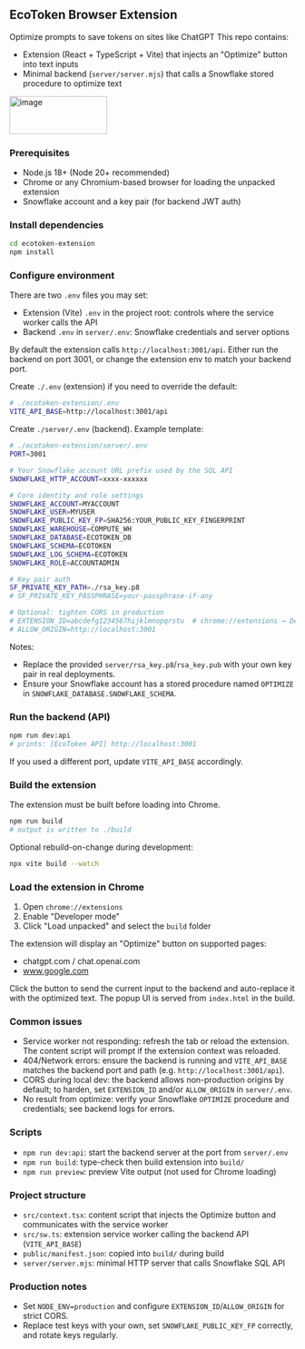 ## EcoToken Browser Extension

Optimize prompts to save tokens on sites like ChatGPT 
This repo contains:

- Extension (React + TypeScript + Vite) that injects an "Optimize" button into text inputs
- Minimal backend (`server/server.mjs`) that calls a Snowflake stored procedure to optimize text
<img width="172" height="67" alt="image" src="https://github.com/user-attachments/assets/6eef8f81-a1c6-4da5-9077-0fd3b7a4c3b0" />


### Prerequisites

- Node.js 18+ (Node 20+ recommended)
- Chrome or any Chromium-based browser for loading the unpacked extension
- Snowflake account and a key pair (for backend JWT auth)

### Install dependencies

```bash
cd ecotoken-extension
npm install
```

### Configure environment

There are two `.env` files you may set:

- Extension (Vite) `.env` in the project root: controls where the service worker calls the API
- Backend `.env` in `server/.env`: Snowflake credentials and server options

By default the extension calls `http://localhost:3001/api`. Either run the backend on port 3001, or change the extension env to match your backend port.

Create `./.env` (extension) if you need to override the default:

```bash
# ./ecotoken-extension/.env
VITE_API_BASE=http://localhost:3001/api
```

Create `./server/.env` (backend). Example template:

```bash
# ./ecotoken-extension/server/.env
PORT=3001

# Your Snowflake account URL prefix used by the SQL API
SNOWFLAKE_HTTP_ACCOUNT=xxxx-xxxxxx

# Core identity and role settings
SNOWFLAKE_ACCOUNT=MYACCOUNT
SNOWFLAKE_USER=MYUSER
SNOWFLAKE_PUBLIC_KEY_FP=SHA256:YOUR_PUBLIC_KEY_FINGERPRINT
SNOWFLAKE_WAREHOUSE=COMPUTE_WH
SNOWFLAKE_DATABASE=ECOTOKEN_DB
SNOWFLAKE_SCHEMA=ECOTOKEN
SNOWFLAKE_LOG_SCHEMA=ECOTOKEN
SNOWFLAKE_ROLE=ACCOUNTADMIN

# Key pair auth
SF_PRIVATE_KEY_PATH=./rsa_key.p8
# SF_PRIVATE_KEY_PASSPHRASE=your-passphrase-if-any

# Optional: tighten CORS in production
# EXTENSION_ID=abcdefg1234567hijklmnopqrstu  # chrome://extensions → Details → ID
# ALLOW_ORIGIN=http://localhost:3001
```

Notes:

- Replace the provided `server/rsa_key.p8`/`rsa_key.pub` with your own key pair in real deployments.
- Ensure your Snowflake account has a stored procedure named `OPTIMIZE` in `SNOWFLAKE_DATABASE.SNOWFLAKE_SCHEMA`.

### Run the backend (API)

```bash
npm run dev:api
# prints: [EcoToken API] http://localhost:3001
```

If you used a different port, update `VITE_API_BASE` accordingly.

### Build the extension

The extension must be built before loading into Chrome.

```bash
npm run build
# output is written to ./build
```

Optional rebuild-on-change during development:

```bash
npx vite build --watch
```

### Load the extension in Chrome

1. Open `chrome://extensions`
2. Enable "Developer mode"
3. Click "Load unpacked" and select the `build` folder

The extension will display an "Optimize" button on supported pages:

- chatgpt.com / chat.openai.com
- www.google.com

Click the button to send the current input to the backend and auto-replace it with the optimized text. The popup UI is served from `index.html` in the build.

### Common issues

- Service worker not responding: refresh the tab or reload the extension. The content script will prompt if the extension context was reloaded.
- 404/Network errors: ensure the backend is running and `VITE_API_BASE` matches the backend port and path (e.g. `http://localhost:3001/api`).
- CORS during local dev: the backend allows non-production origins by default; to harden, set `EXTENSION_ID` and/or `ALLOW_ORIGIN` in `server/.env`.
- No result from optimize: verify your Snowflake `OPTIMIZE` procedure and credentials; see backend logs for errors.

### Scripts

- `npm run dev:api`: start the backend server at the port from `server/.env`
- `npm run build`: type-check then build extension into `build/`
- `npm run preview`: preview Vite output (not used for Chrome loading)

### Project structure

- `src/context.tsx`: content script that injects the Optimize button and communicates with the service worker
- `src/sw.ts`: extension service worker calling the backend API (`VITE_API_BASE`)
- `public/manifest.json`: copied into `build/` during build
- `server/server.mjs`: minimal HTTP server that calls Snowflake SQL API

### Production notes

- Set `NODE_ENV=production` and configure `EXTENSION_ID`/`ALLOW_ORIGIN` for strict CORS.
- Replace test keys with your own, set `SNOWFLAKE_PUBLIC_KEY_FP` correctly, and rotate keys regularly.

